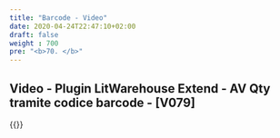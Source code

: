 ```yaml
---
title: "Barcode - Video"
date: 2020-04-24T22:47:10+02:00
draft: false
weight : 700
pre: "<b>70. </b>"
---
```


## Video - Plugin LitWarehouse Extend -  AV Qty tramite codice barcode  - [V079]
{{<youtube Mg4V2UhHmgw>}}
